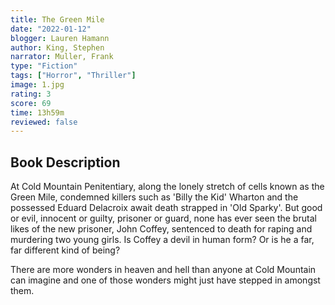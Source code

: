 ```yaml
---
title: The Green Mile
date: "2022-01-12"
blogger: Lauren Hamann
author: King, Stephen
narrator: Muller, Frank
type: "Fiction"
tags: ["Horror", "Thriller"]
image: 1.jpg
rating: 3
score: 69
time: 13h59m
reviewed: false
---
```


## Book Description

At Cold Mountain Penitentiary, along the lonely stretch of cells known as the Green Mile, condemned killers such as 'Billy the Kid' Wharton and the possessed Eduard Delacroix await death strapped in 'Old Sparky'. But good or evil, innocent or guilty, prisoner or guard, none has ever seen the brutal likes of the new prisoner, John Coffey, sentenced to death for raping and murdering two young girls. Is Coffey a devil in human form? Or is he a far, far different kind of being?

There are more wonders in heaven and hell than anyone at Cold Mountain can imagine and one of those wonders might just have stepped in amongst them.
